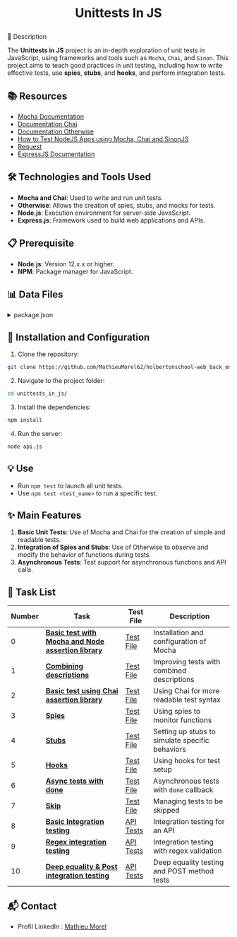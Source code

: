 # <p align="center">Unittests In JS</p>

📝 Description

The **Unittests in JS** project is an in-depth exploration of unit tests in JavaScript, using frameworks and tools such as `Mocha`, `Chai`, and `Sinon`. This project aims to teach good practices in unit testing, including how to write effective tests, use **spies**, **stubs**, and **hooks**, and perform integration tests.

## 📚 Resources

- [Mocha Documentation](https://mochajs.org/)
- [Documentation Chai](https://www.chaijs.com/)
- [Documentation Otherwise](https://sinonjs.org/)
- [How to Test NodeJS Apps using Mocha, Chai and SinonJS](https://www.digitalocean.com/community)
- [Request](https://www.npmjs.com/package/request)
- [ExpressJS Documentation](https://expressjs.com/)

## 🛠️ Technologies and Tools Used

- **Mocha and Chai**: Used to write and run unit tests.
- **Otherwise**: Allows the creation of spies, stubs, and mocks for tests.
- **Node.js**: Execution environment for server-side JavaScript.
- **Express.js**: Framework used to build web applications and APIs.

## 📋 Prerequisite

- **Node.js**: Version 12.x.x or higher.
- **NPM**: Package manager for JavaScript.

## 📊 Data Files

<details>
<summary>package.json</summary>
<br>

```json
{
  "name": "8-api",
  "version": "1.0.0",
  "description": "",
  "main": "index.js",
  "scripts": {
    "test": "./node_modules/mocha/bin/mocha"
  },
  "author": "",
  "license": "ISC",
  "dependencies": {
    "express": "^4.17.1"
  },
  "devDependencies": {
    "chai": "^4.2.0",
    "mocha": "^6.2.2",
    "request": "^2.88.0",
    "sinon": "^7.5.0"
  }
}
```

</details>

## 🚀 Installation and Configuration

1. Clone the repository: 

```sh
git clone https://github.com/MathieuMorel62/holbertonschool-web_back_end/
```

2. Navigate to the project folder: 

```sh
cd unittests_in_js/
```

3. Install the dependencies: 

```sh
npm install
```

4. Run the server:

```sh
node api.js
```

## 💡 Use

- Run `npm test` to launch all unit tests.
- Use `npm test <test_name>` to run a specific test.

## ✨ Main Features

1. **Basic Unit Tests**: Use of Mocha and Chai for the creation of simple and readable tests.
2. **Integration of Spies and Stubs**: Use of Otherwise to observe and modify the behavior of functions during tests.
3. **Asynchronous Tests**: Test support for asynchronous functions and API calls.

## 📝 Task List

| Number | Task | Test File | Description |
| ------ | ---- | ---- | ----------- |
| 0 | [**Basic test with Mocha and Node assertion library**](https://github.com/MathieuMorel62/holbertonschool-web_back_end/blob/main/unittests_in_js/0-calcul.js) | [Test File](https://github.com/MathieuMorel62/holbertonschool-web_back_end/blob/main/unittests_in_js/0-calcul.test.js) | Installation and configuration of Mocha |
| 1 | [**Combining descriptions**](https://github.com/MathieuMorel62/holbertonschool-web_back_end/blob/main/unittests_in_js/1-calcul.js) | [Test File](https://github.com/MathieuMorel62/holbertonschool-web_back_end/blob/main/unittests_in_js/1-calcul.test.js) | Improving tests with combined descriptions |
| 2 | [**Basic test using Chai assertion library**](https://github.com/MathieuMorel62/holbertonschool-web_back_end/blob/main/unittests_in_js/2-calcul_chai.js) | [Test File](https://github.com/MathieuMorel62/holbertonschool-web_back_end/blob/main/unittests_in_js/2-calcul_chai.test.js) | Using Chai for more readable test syntax |
| 3 | [**Spies**](https://github.com/MathieuMorel62/holbertonschool-web_back_end/blob/main/unittests_in_js/utils.js) | [Test File](https://github.com/MathieuMorel62/holbertonschool-web_back_end/blob/main/unittests_in_js/3-payment.test.js) | Using spies to monitor functions |
| 4 | [**Stubs**](https://github.com/MathieuMorel62/holbertonschool-web_back_end/blob/main/unittests_in_js/4-payment.js) | [Test File](https://github.com/MathieuMorel62/holbertonschool-web_back_end/blob/main/unittests_in_js/4-payment.test.js) | Setting up stubs to simulate specific behaviors |
| 5 | [**Hooks**](https://github.com/MathieuMorel62/holbertonschool-web_back_end/blob/main/unittests_in_js/5-payment.js) | [Test File](https://github.com/MathieuMorel62/holbertonschool-web_back_end/blob/main/unittests_in_js/5-payment.test.js) | Using hooks for test setup |
| 6 | [**Async tests with done**](https://github.com/MathieuMorel62/holbertonschool-web_back_end/blob/main/unittests_in_js/6-payment_token.js) | [Test File](https://github.com/MathieuMorel62/holbertonschool-web_back_end/blob/main/unittests_in_js/6-payment_token.test.js) | Asynchronous tests with `done` callback |
| 7 | [**Skip**](https://github.com/MathieuMorel62/holbertonschool-web_back_end/blob/main/unittests_in_js/7-skip.test.js) | [Test File](https://github.com/MathieuMorel62/holbertonschool-web_back_end/blob/main/unittests_in_js/7-skip.test.js) | Managing tests to be skipped |
| 8 | [**Basic Integration testing**](https://github.com/MathieuMorel62/holbertonschool-web_back_end/tree/main/unittests_in_js/8-api) | [API Tests](https://github.com/MathieuMorel62/holbertonschool-web_back_end/tree/main/unittests_in_js/8-api) | Integration testing for an API |
| 9 | [**Regex integration testing**](https://github.com/MathieuMorel62/holbertonschool-web_back_end/tree/main/unittests_in_js/9-api) | [API Tests](https://github.com/MathieuMorel62/holbertonschool-web_back_end/tree/main/unittests_in_js/9-api) | Integration testing with regex validation |
| 10 | [**Deep equality & Post integration testing**](https://github.com/MathieuMorel62/holbertonschool-web_back_end/tree/main/unittests_in_js/10-api) | [API Tests](https://github.com/MathieuMorel62/holbertonschool-web_back_end/tree/main/unittests_in_js/10-api) | Deep equality testing and POST method tests |


## 📬 Contact

- Profil LinkedIn : [Mathieu Morel](https://www.linkedin.com/in/mathieu-morel-913b4a62)
